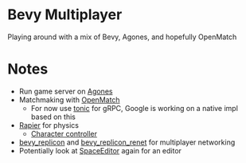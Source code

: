 # Bevy Multiplayer

Playing around with a mix of Bevy, Agones, and hopefully OpenMatch

# Notes

* Run game server on [Agones](https://agones.dev/site/docs/overview/)
* Matchmaking with [OpenMatch](https://open-match.dev/site/docs/overview/)
  * For now use [tonic](https://github.com/hyperium/tonic) for gRPC, Google is working on a native impl based on this
* [Rapier](https://rapier.rs/) for physics
  * [Character controller](https://rapier.rs/docs/user_guides/bevy_plugin/character_controller/)
* [bevy_replicon](https://crates.io/crates/bevy_replicon) and [bevy_replicon_renet](https://crates.io/crates/bevy_replicon_renet) for multiplayer networking
* Potentially look at [SpaceEditor](https://crates.io/crates/space_editor) again for an editor

